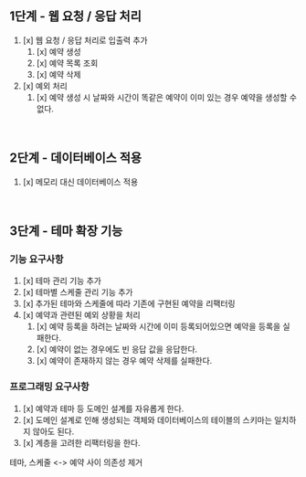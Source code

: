 ## 1단계 - 웹 요청 / 응답 처리

1. [x] 웹 요청 / 응답 처리로 입출력 추가
   1. [x] 예약 생성
   2. [x] 예약 목록 조회
   3. [x] 예약 삭제
2. [x] 예외 처리
   1. [x] 예약 생성 시 날짜와 시간이 똑같은 예약이 이미 있는 경우 예약을 생성할 수 없다.

<br>

## 2단계 - 데이터베이스 적용

1. [x] 메모리 대신 데이터베이스 적용

<br>

## 3단계 - 테마 확장 기능

### 기능 요구사항

1. [x] 테마 관리 기능 추가
2. [x] 테마별 스케줄 관리 기능 추가
3. [x] 추가된 테마와 스케줄에 따라 기존에 구현된 예약을 리팩터링
4. [x] 예약과 관련된 예외 상황을 처리
   1. [x] 예약 등록을 하려는 날짜와 시간에 이미 등록되어있으면 예약을 등록을 실패한다.
   2. [x] 예약이 없는 경우에도 빈 응답 값을 응답한다.
   3. [x] 예약이 존재하지 않는 경우 예약 삭제를 실패한다.

### 프로그래밍  요구사항

1. [x] 예약과 테마 등 도메인 설계를 자유롭게 한다.
2. [x] 도메인 설계로 인해 생성되는 객체와 데이터베이스의 테이블의 스키마는 일치하지 않아도 된다.
3. [x] 계층을 고려한 리팩터링을 한다.

테마, 스케줄 <-> 예약 사이 의존성 제거
